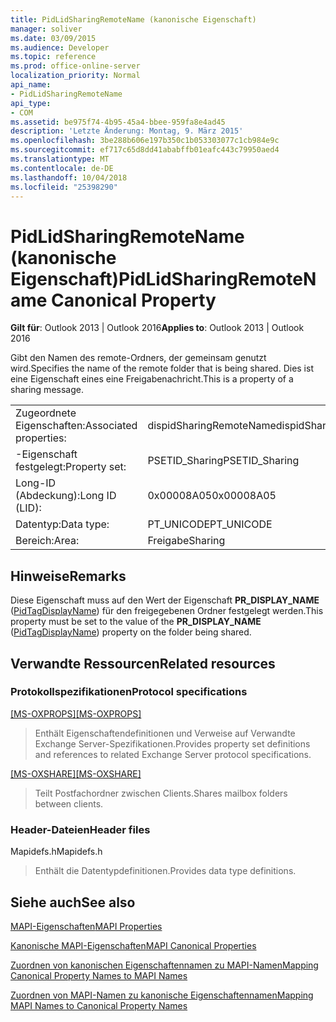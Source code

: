 ```yaml
---
title: PidLidSharingRemoteName (kanonische Eigenschaft)
manager: soliver
ms.date: 03/09/2015
ms.audience: Developer
ms.topic: reference
ms.prod: office-online-server
localization_priority: Normal
api_name:
- PidLidSharingRemoteName
api_type:
- COM
ms.assetid: be975f74-4b95-45a4-bbee-959fa8e4ad45
description: 'Letzte Änderung: Montag, 9. März 2015'
ms.openlocfilehash: 3be288b606e197b350c1b053303077c1cb984e9c
ms.sourcegitcommit: ef717c65d8dd41ababffb01eafc443c79950aed4
ms.translationtype: MT
ms.contentlocale: de-DE
ms.lasthandoff: 10/04/2018
ms.locfileid: "25398290"
---
```

# <a name="pidlidsharingremotename-canonical-property"></a><span data-ttu-id="1158c-103">PidLidSharingRemoteName (kanonische Eigenschaft)</span><span class="sxs-lookup"><span data-stu-id="1158c-103">PidLidSharingRemoteName Canonical Property</span></span>

  
  
<span data-ttu-id="1158c-104">**Gilt für**: Outlook 2013 | Outlook 2016</span><span class="sxs-lookup"><span data-stu-id="1158c-104">**Applies to**: Outlook 2013 | Outlook 2016</span></span> 
  
<span data-ttu-id="1158c-105">Gibt den Namen des remote-Ordners, der gemeinsam genutzt wird.</span><span class="sxs-lookup"><span data-stu-id="1158c-105">Specifies the name of the remote folder that is being shared.</span></span> <span data-ttu-id="1158c-106">Dies ist eine Eigenschaft eines eine Freigabenachricht.</span><span class="sxs-lookup"><span data-stu-id="1158c-106">This is a property of a sharing message.</span></span>
  
|||
|:-----|:-----|
|<span data-ttu-id="1158c-107">Zugeordnete Eigenschaften:</span><span class="sxs-lookup"><span data-stu-id="1158c-107">Associated properties:</span></span>  <br/> |<span data-ttu-id="1158c-108">dispidSharingRemoteName</span><span class="sxs-lookup"><span data-stu-id="1158c-108">dispidSharingRemoteName</span></span>  <br/> |
|<span data-ttu-id="1158c-109">-Eigenschaft festgelegt:</span><span class="sxs-lookup"><span data-stu-id="1158c-109">Property set:</span></span>  <br/> |<span data-ttu-id="1158c-110">PSETID_Sharing</span><span class="sxs-lookup"><span data-stu-id="1158c-110">PSETID_Sharing</span></span>  <br/> |
|<span data-ttu-id="1158c-111">Long-ID (Abdeckung):</span><span class="sxs-lookup"><span data-stu-id="1158c-111">Long ID (LID):</span></span>  <br/> |<span data-ttu-id="1158c-112">0x00008A05</span><span class="sxs-lookup"><span data-stu-id="1158c-112">0x00008A05</span></span>  <br/> |
|<span data-ttu-id="1158c-113">Datentyp:</span><span class="sxs-lookup"><span data-stu-id="1158c-113">Data type:</span></span>  <br/> |<span data-ttu-id="1158c-114">PT_UNICODE</span><span class="sxs-lookup"><span data-stu-id="1158c-114">PT_UNICODE</span></span>  <br/> |
|<span data-ttu-id="1158c-115">Bereich:</span><span class="sxs-lookup"><span data-stu-id="1158c-115">Area:</span></span>  <br/> |<span data-ttu-id="1158c-116">Freigabe</span><span class="sxs-lookup"><span data-stu-id="1158c-116">Sharing</span></span>  <br/> |
   
## <a name="remarks"></a><span data-ttu-id="1158c-117">Hinweise</span><span class="sxs-lookup"><span data-stu-id="1158c-117">Remarks</span></span>

<span data-ttu-id="1158c-118">Diese Eigenschaft muss auf den Wert der Eigenschaft **PR_DISPLAY_NAME** ([PidTagDisplayName](pidtagdisplayname-canonical-property.md)) für den freigegebenen Ordner festgelegt werden.</span><span class="sxs-lookup"><span data-stu-id="1158c-118">This property must be set to the value of the **PR_DISPLAY_NAME** ([PidTagDisplayName](pidtagdisplayname-canonical-property.md)) property on the folder being shared.</span></span>
  
## <a name="related-resources"></a><span data-ttu-id="1158c-119">Verwandte Ressourcen</span><span class="sxs-lookup"><span data-stu-id="1158c-119">Related resources</span></span>

### <a name="protocol-specifications"></a><span data-ttu-id="1158c-120">Protokollspezifikationen</span><span class="sxs-lookup"><span data-stu-id="1158c-120">Protocol specifications</span></span>

<span data-ttu-id="1158c-121">[[MS-OXPROPS]](https://msdn.microsoft.com/library/f6ab1613-aefe-447d-a49c-18217230b148%28Office.15%29.aspx)</span><span class="sxs-lookup"><span data-stu-id="1158c-121">[[MS-OXPROPS]](https://msdn.microsoft.com/library/f6ab1613-aefe-447d-a49c-18217230b148%28Office.15%29.aspx)</span></span>
  
> <span data-ttu-id="1158c-122">Enthält Eigenschaftendefinitionen und Verweise auf Verwandte Exchange Server-Spezifikationen.</span><span class="sxs-lookup"><span data-stu-id="1158c-122">Provides property set definitions and references to related Exchange Server protocol specifications.</span></span>
    
<span data-ttu-id="1158c-123">[[MS-OXSHARE]](https://msdn.microsoft.com/library/e4e5bd27-d5e0-43f9-a6ea-550876724f3d%28Office.15%29.aspx)</span><span class="sxs-lookup"><span data-stu-id="1158c-123">[[MS-OXSHARE]](https://msdn.microsoft.com/library/e4e5bd27-d5e0-43f9-a6ea-550876724f3d%28Office.15%29.aspx)</span></span>
  
> <span data-ttu-id="1158c-124">Teilt Postfachordner zwischen Clients.</span><span class="sxs-lookup"><span data-stu-id="1158c-124">Shares mailbox folders between clients.</span></span>
    
### <a name="header-files"></a><span data-ttu-id="1158c-125">Header-Dateien</span><span class="sxs-lookup"><span data-stu-id="1158c-125">Header files</span></span>

<span data-ttu-id="1158c-126">Mapidefs.h</span><span class="sxs-lookup"><span data-stu-id="1158c-126">Mapidefs.h</span></span>
  
> <span data-ttu-id="1158c-127">Enthält die Datentypdefinitionen.</span><span class="sxs-lookup"><span data-stu-id="1158c-127">Provides data type definitions.</span></span>
    
## <a name="see-also"></a><span data-ttu-id="1158c-128">Siehe auch</span><span class="sxs-lookup"><span data-stu-id="1158c-128">See also</span></span>



[<span data-ttu-id="1158c-129">MAPI-Eigenschaften</span><span class="sxs-lookup"><span data-stu-id="1158c-129">MAPI Properties</span></span>](mapi-properties.md)
  
[<span data-ttu-id="1158c-130">Kanonische MAPI-Eigenschaften</span><span class="sxs-lookup"><span data-stu-id="1158c-130">MAPI Canonical Properties</span></span>](mapi-canonical-properties.md)
  
[<span data-ttu-id="1158c-131">Zuordnen von kanonischen Eigenschaftennamen zu MAPI-Namen</span><span class="sxs-lookup"><span data-stu-id="1158c-131">Mapping Canonical Property Names to MAPI Names</span></span>](mapping-canonical-property-names-to-mapi-names.md)
  
[<span data-ttu-id="1158c-132">Zuordnen von MAPI-Namen zu kanonische Eigenschaftennamen</span><span class="sxs-lookup"><span data-stu-id="1158c-132">Mapping MAPI Names to Canonical Property Names</span></span>](mapping-mapi-names-to-canonical-property-names.md)

